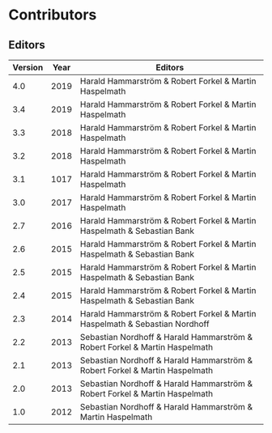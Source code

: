 # Contributors

## Editors

Version | Year | Editors
--- | --- | ---
4.0 | 2019 | Harald Hammarström & Robert Forkel & Martin Haspelmath
3.4 | 2019 | Harald Hammarström & Robert Forkel & Martin Haspelmath
3.3 | 2018 | Harald Hammarström & Robert Forkel & Martin Haspelmath
3.2 | 2018 | Harald Hammarström & Robert Forkel & Martin Haspelmath  
3.1 | 1017 | Harald Hammarström & Robert Forkel & Martin Haspelmath  
3.0 | 2017 | Harald Hammarström & Robert Forkel & Martin Haspelmath
2.7 | 2016 | Harald Hammarström & Robert Forkel & Martin Haspelmath & Sebastian Bank 
2.6 | 2015 | Harald Hammarström & Robert Forkel & Martin Haspelmath & Sebastian Bank
2.5 | 2015 | Harald Hammarström & Robert Forkel & Martin Haspelmath & Sebastian Bank 
2.4 | 2015 | Harald Hammarström & Robert Forkel & Martin Haspelmath & Sebastian Bank
2.3 | 2014 | Harald Hammarström & Robert Forkel & Martin Haspelmath & Sebastian Nordhoff
2.2 | 2013 | Sebastian Nordhoff & Harald Hammarström & Robert Forkel & Martin Haspelmath
2.1 | 2013 | Sebastian Nordhoff & Harald Hammarström & Robert Forkel & Martin Haspelmath
2.0 | 2013 | Sebastian Nordhoff & Harald Hammarström & Robert Forkel & Martin Haspelmath
1.0 | 2012 | Sebastian Nordhoff & Harald Hammarström & Martin Haspelmath
